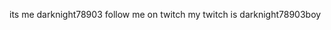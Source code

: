 

<!---
darknight78903/darknight78903 is a ✨ special ✨ repository because its `README.md` (this file) appears on your GitHub profile.
You can click the Preview link to take a look at your changes.
---> 
 its me darknight78903 follow me on twitch my twitch is darknight78903boy
 
